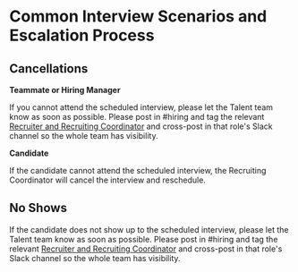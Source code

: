 # Common Interview Scenarios and Escalation Process

## Cancellations
**Teammate or Hiring Manager**

If you cannot attend the scheduled interview, please let the Talent team know as soon as possible. Please post in #hiring and tag the relevant [Recruiter and Recruiting Coordinator](.../teamalignment/) and cross-post in that role's Slack channel so the whole team has visibility.

**Candidate**

If the candidate cannot attend the scheduled interview, the Recruiting Coordinator will cancel the interview and reschedule. 

## No Shows

If the candidate does not show up to the scheduled interview, please let the Talent team know as soon as possible. Please post in #hiring and tag the relevant [Recruiter and Recruiting Coordinator](.../teamalignment/) and cross-post in that role's Slack channel so the whole team has visibility.
